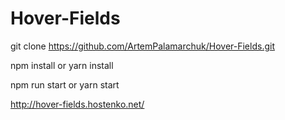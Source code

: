 # Hover-Fields

git clone https://github.com/ArtemPalamarchuk/Hover-Fields.git

npm install or yarn install

npm run start or yarn start

http://hover-fields.hostenko.net/